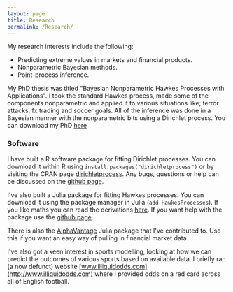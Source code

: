 ```yaml
---
layout: page
title: Research
permalink: /Research/
---
```


My research interests include the following: 

- Predicting extreme values in markets and financial products. 
- Nonparametric Bayesian methods. 
- Point-process inference.

My PhD thesis was titled "Bayesian Nonparametric Hawkes Processes with
Applications". I took the standard Hawkes process, made some of the
components nonparametric and applied it to various situations like;
terror attacks, fx trading and soccer goals. All of the inference was
done in a Bayesian manner with the nonparametric bits using a
Dirichlet process. You can download my PhD [here](https://discovery.ucl.ac.uk/id/eprint/10109374/3/Markwick_10109374_thesis.pdf)

### Software

I have built a R software package for fitting Dirichlet processes. You
can download it within R using `install.packages("dirichletprocess")`
or by visiting the CRAN page
[dirichletprocess](https://cran.r-project.org/package=dirichletprocess). Any
bugs, questions or help can be discussed on the [github page](https://github.com/dm13450/dirichletprocess).

I've also built a Julia package for fitting Hawkes processes. You can
download it using the package manager in Julia (`add
HawkesProcesses`). If you like maths you can read the derivations
[here]({{site.url}}/assets/hawkesprocesses.pdf). If you want help with
the package use the
[github page](https://github.com/dm13450/HawkesProcesses.jl).

There is also the [AlphaVantage](https://github.com/ellisvalentiner/AlphaVantage.jl) Julia package that I've contributed
to. Use this if you want an easy way of pulling in financial market
data.

I've also got a keen interest in sports modelling, looking at how we
can predict the outcomes of various sports based on available
data. I briefly ran (a now defunct) website
[www.illiquidodds.com](http://www.illiquidodds.com) where I provided
odds on a red card across all of English football. 

